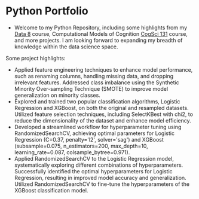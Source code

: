 # Python Portfolio
- Welcome to my Python Repository, including some highlights from my [Data 8](http://www.data8.org/) course, Computational Models of Cognition [CogSci 131](https://classes.berkeley.edu/content/2020-spring-cogsci-131-001-lec-001) course, and more projects. I am looking forward to expanding my breadth of knowledge within the data science space. 

Some project highlights:
- Applied feature engineering techniques to enhance model performance, such as renaming columns, handling missing data, and dropping irrelevant features. Addressed class imbalance using the Synthetic Minority Over-sampling Technique (SMOTE) to improve model generalization on minority classes.
- Explored and trained two popular classification algorithms, Logistic Regression and XGBoost, on both the original and resampled datasets.
Utilized feature selection techniques, including SelectKBest with chi2, to reduce the dimensionality of the dataset and enhance model efficiency.
- Developed a streamlined workflow for hyperparameter tuning using RandomizedSearchCV, achieving optimal parameters for Logistic Regression (C=0.37, penalty='l2', solver='sag') and XGBoost (subsample=0.075, n_estimators=200, max_depth=10, learning_rate=0.087, colsample_bytree=0.971).
- Applied RandomizedSearchCV to the Logistic Regression model, systematically exploring different combinations of hyperparameters. Successfully identified the optimal hyperparameters for Logistic Regression, resulting in improved model accuracy and generalization. Utilized RandomizedSearchCV to fine-tune the hyperparameters of the XGBoost classification model. 
